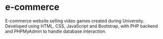 # e-commerce
E-commerce website selling video games created during University. 
Developed using HTML, CSS, JavaScript and Bootstrap, with PHP backend and PHPMyAdmin to handle database interaction.

